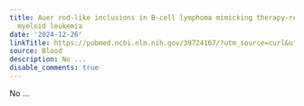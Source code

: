 ```yaml
---
title: Auer rod-like inclusions in B-cell lymphoma mimicking therapy-related acute
  myeloid leukemia
date: '2024-12-26'
linkTitle: https://pubmed.ncbi.nlm.nih.gov/39724167/?utm_source=curl&utm_medium=rss&utm_campaign=journals&utm_content=7603509&fc=None&ff=20241227170547&v=2.18.0.post9+e462414
source: Blood
description: No ...
disable_comments: true
---
```

No ...